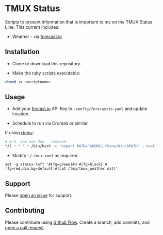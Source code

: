 #  TMUX Status

Scripts to present information that is important to me on the TMUX Status Line. This current includes:

* Weather - via [forecast.io](https://www.forecast.io)

## Installation

* Clone or download this repository.

* Make the ruby scripts executable:

```sh
chmod +x <scriptname>
```

## Usage

* Add your [forcast.io](http://www.forecast.io) API Key to ```.config/forecastio.yaml``` and update location.

* Schedule to run via Crontab or similar.

If using [rbenv](https://rbenv.org):

```sh
# m h  dom mon dow   command
*/5 * * * * /bin/bash -c 'export PATH="$HOME/.rbenv/bin:$PATH" ; eval "$(rbenv init -)" ; cd /home/vagrant/projects/tmux-status/; ./weather.rb'
```

* Modify ```~/.tmux.conf``` as required:

```
set -g status-left '#[fg=green]#H #[fg=black] #[fg=red,dim,bg=default]#(cat /tmp/tmux_weather.dat)'
```

## Support

Please [open an issue](https://github.com/jonbartlett/tmus-status/issues/new) for support.

## Contributing

Please contribute using [Github Flow](https://guides.github.com/introduction/flow/). Create a branch, add commits, and [open a pull request](https://github.com/jonbartlett/tmux-status/compare/).

